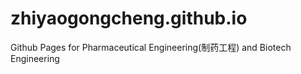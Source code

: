 # zhiyaogongcheng.github.io
Github Pages for Pharmaceutical Engineering(制药工程) and Biotech Engineering
